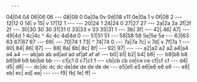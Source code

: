       ---
04|04     04
06|06     06
      ---
08|08  0
0a|0a 0v
0d|08 v11
0e|0a 1 v
0f|08   2
      ---
12|12 0
14|   v
15|   v
17|12 1
      ---
      ---
20|24 1
24|24 0
27|27     27
      ---
2a|2a     2a
2f|2f     2f
      ---
30|30     30 30
31|31 0
33|33 v   33
35|31 1
      ---
3b|
3f|
      ---
42|
46|
47|
      ---
49|4d 1
4c|4c ^   4c 4c
4d|4d 0
      ---
51|51     51
      ---
58|58     58
5e|5e     5e
      ---
63|63     63
67|67     67
      ---
69|
      ---
70|74 1
73|   ^
74|74 0
      ---
7a|7a
7c|   v
7d|   v
7f|7a 1
      ---
80|
84|
86|
87|
      ---
88|
8a|
8b|
8c|
8f|
      ---
92|
97|
      ---
      ---
a2|a2     a2 a2
a4|a4     a4 a4
      ---
ab|ab     ab
ad|ad     ad
af|af     af af
      ---
b0|
b1|
b2|
b4|
b6|
      ---
b8|b8     b8
b9|b9     b9
bb|bb     bb
      ---
c1|c1 0
c7|c1 1
      ---
cb|cb     cb
ce|ce     ce
cf|cf     cf
      ---
d4|
d5|
d6|
      ---
dc|dc     dc dc
de|de     de de de de
      ---
e5|e5     e5
e6|e6     e6 e6
      ---
e8|
eb|
ec|
ed|
ee|
      ---
      ---
f9|
fb|
fe|
ff|
      --

